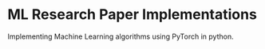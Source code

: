 # ML Research Paper Implementations

Implementing Machine Learning algorithms using PyTorch in python.
